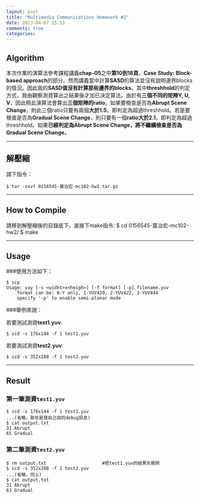 ```yaml
---
layout: post
title: "Multimedia Communications Homework #2"
date: 2013-04-07 15:53
comments: true
categories: 
---
```


## Algorithm

本次作業的演算法參考課程講義**chap-05**之中**第10到18頁**，**Case Study: Block-based approach**的部分。然而講義當中計算**SASD**的算法並沒有說明邊界blocks的情況。因此我的**SASD值沒有計算那些邊界的blocks**。其中**threshhold**的判定方式，我由觀察測資算出之結果後才加已決定算法。由於有**三個不同的矩陣Y, U, V**，因此照此演算法會算出**三個矩陣的ratio**。如果要檢查是否為**Abrupt Scene Change**，則此三個ratio只要有兩個**大於1.5**，即判定為超過threshhold。若是要檢查是否為**Gradual Scene Change**，則只要有一個**ratio大於2.1**，即判定為超過threshhold。如果**已經判定為Abrupt Scene Change，將不繼續檢查是否為Gradual Scene Change**。

- - -

## 解壓縮

請下指令：

	$ tar -zxvf 0156545-葉治宏-mc102-hw2.tar.gz

- - -

## How to Compile

請移到解壓縮後的目錄底下，直接下make指令:
	$ cd 0156545-葉治宏-mc102-hw2/
	$ make

- - -

## Usage

###使用方法如下：

	$ scp
	Usage: yay [-s <widht>x<heigh>] [-f format] [-p] filename.yuv  
		format can be: 0-Y only, 1-YUV420, 2-YUV422, 3-YUV444
		specify '-p' to enable semi-planar mode

###舉例來說：

若要測試測資**test1.yuv**:
							    
	$ scd -s 176x144 -f 1 test1.yuv
若要測試測資**test2.yuv**:
														    
	$ scd -s 352x288 -f 1 test2.yuv

- - -

## Result

### 第一筆測資`test1.yuv`

	$ scd -s 176x144 -f 1 test1.yuv
	...(省略，那些是我自己寫的debug訊息)
	$ cat output.txt
	31 Abrupt
	65 Gradual

### 第二筆測資`test2.yuv`

	$ rm output.txt						#把test1.yuv的結果先刪除
	$ scd -s 352x288 -f 1 test2.yuv
	...(省略，同上)
	$ cat output.txt
	31 Abrupt
	63 Gradual
	
